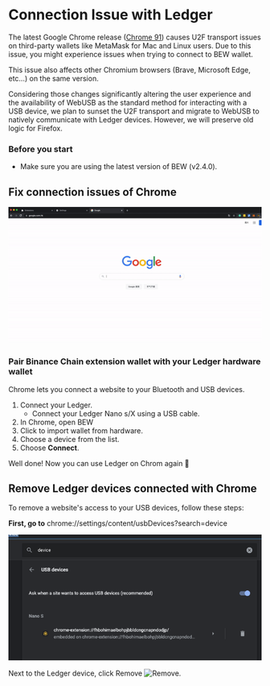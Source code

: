 # Connection Issue with Ledger

The latest Google Chrome release \([Chrome 91](https://chromium.googlesource.com/chromium/src/+log/90.0.4430.212..91.0.4472.77?pretty=fuller&n=10000)\)  causes U2F transport issues on third-party wallets like MetaMask for Mac and Linux users. Due to this issue, you might experience issues when trying to connect to BEW wallet. 

This issue also affects other Chromium browsers \(Brave, Microsoft Edge, etc…\) on the same version. 

Considering those changes significantly altering the user experience and the availability of WebUSB as the standard method for interacting with a USB device, we plan to sunset the U2F transport and migrate to WebUSB to natively communicate with Ledger devices. However, we will preserve old logic for Firefox. 

### Before you start

* Make sure you are using the latest version of BEW \(v2.4.0\). 

## Fix connection issues of Chrome

![](../.gitbook/assets/ezgif-3-8388cfb9e5fd.gif)

### Pair Binance Chain extension wallet with your Ledger hardware wallet

Chrome lets you connect a website to your Bluetooth and USB devices. 

1. Connect your Ledger.
   * Connect your Ledger Nano s/X using a USB cable.
2. In Chrome, open BEW
3. Click to import wallet from hardware.
4. Choose a device from the list.
5. Choose **Connect**.

Well done! Now you can use Ledger on Chrom again 🎉

## Remove Ledger devices connected with Chrome

To remove a website's access to your USB devices, follow these steps:

**First, go to** chrome://settings/content/usbDevices?search=device 

![](../.gitbook/assets/image%20%2863%29.png)

Next to the Ledger device, click Remove ![Remove](https://lh3.googleusercontent.com/xCpR2wcJLqNt3syGBZWIXWJnNDZieI6aPfEDyL1Ts5Vn7nR0eQ7YK7MdELRVhwfkPEc).



